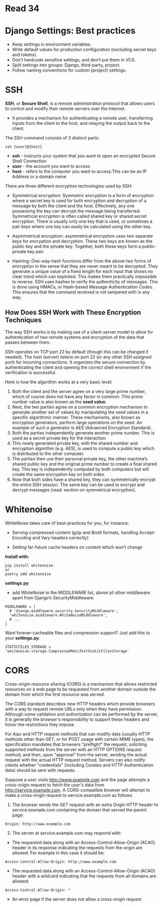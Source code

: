 # Read 34
# Django Settings: Best practices
- Keep settings in environment variables.
- Write default values for production configuration (excluding secret keys and tokens).
- Don’t hardcode sensitive settings, and don’t put them in VCS.
- Split settings into groups: Django, third-party, project.
- Follow naming conventions for custom (project) settings.


# SSH 

**SSH**, or **Secure Shell**, is a remote administration protocol that allows users to control and modify their remote servers over the Internet. 

- It provides a mechanism for authenticating a remote user, transferring inputs from the client to the host, and relaying the output back to the client.

The SSH command consists of 3 distinct parts:
```
ssh {user}@{host}
```

- **ssh** - instructs your system that you want to open an 
encrypted Secure Shell Connection
- **user** - the account you want to access
- **host** - refers to the computer you want to access.This can be an IP Address or a domain name

There are three different encryption technologies used by SSH:

- Symmetrical encryption: Symmetric encryption is a form of encryption where a secret key is used for both encryption and decryption of a message by both the client and the host. Effectively, any one possessing the key can decrypt the message being transferred. Symmetrical encryption is often called shared key or shared secret encryption. There is usually only one key that is used, or sometimes a pair keys where one key can easily be calculated using the other key.

- Asymmetrical encryption: asymmetrical encryption uses two separate keys for encryption and decryption. These two keys are known as the public key and the private key. Together, both these keys form a public-private key pair.

- Hashing: One-way-hash functions differ from the above two forms of encryption in the sense that they are never meant to be decrypted. They generate a unique value of a fixed length for each input that shows no clear trend which can exploited. This makes them practically impossible to reverse. SSH uses hashes to verify the authenticity of messages. This is done using HMACs, or Hash-based Message Authentication Codes. This ensures that the command received is not tampered with in any way.

## **How Does SSH Work with These Encryption Techniques**

The way SSH works is by making use of a client-server model to allow for authentication of two remote systems and encryption of the data that passes between them.

SSH operates on TCP port 22 by default (though this can be changed if needed). The host (server) listens on port 22 (or any other SSH assigned port) for incoming connections. It organizes the secure connection by authenticating the client and opening the correct shell environment if the verification is successful.

Here is how the algorithm works at a very basic level:

1. Both the client and the server agree on a very large prime number, which of course does not have any factor in common. This prime number value is also known as the **seed value**.
2. Next, the two parties agree on a common encryption mechanism to generate another set of values by manipulating the seed values in a specific algorithmic manner. These mechanisms, also known as encryption generators, perform large operations on the seed. An example of such a generator is AES (Advanced Encryption Standard).
3. Both the parties independently generate another prime number. This is used as a secret private key for the interaction.
4. This newly generated private key, with the shared number and encryption algorithm (e.g. AES), is used to compute a public key which is distributed to the other computer.
5. The parties then use their personal private key, the other machine’s shared public key and the original prime number to create a final shared key. This key is independently computed by both computers but will create the same encryption key on both sides.
6. Now that both sides have a shared key, they can symmetrically encrypt the entire SSH session. The same key can be used to encrypt and decrypt messages (read: section on symmetrical encryption).


# Whitenoise

WhiteNoise takes care of best-practices for you, for instance:

- Serving compressed content (gzip and Brotli formats, handling Accept-Encoding and Vary headers correctly)

- Setting far-future cache headers on content which won’t change

**Install with:**
```
pip install whitenoise
or
poetry add whitenoise
```

**settings.py** 
- add WhiteNoise to the MIDDLEWARE list, above all other middleware apart from Django’s SecurityMiddleware:
```
MIDDLEWARE = [
  # 'django.middleware.security.SecurityMiddleware',
  'whitenoise.middleware.WhiteNoiseMiddleware',
  # ...
]
```

Want forever-cacheable files and compression support? Just add this to your **settings.py**:
```
STATICFILES_STORAGE = 'whitenoise.storage.CompressedManifestStaticFilesStorage'
```

# CORS

Cross-origin resource sharing (CORS) is a mechanism that allows restricted resources on a web page to be requested from another domain outside the domain from which the first resource was served.

The CORS standard describes new HTTP headers which provide browsers with a way to request remote URLs only when they have permission. Although some validation and authorization can be performed by the server, it is generally the browser's responsibility to support these headers and honor the restrictions they impose.

For Ajax and HTTP request methods that can modify data (usually HTTP methods other than GET, or for POST usage with certain MIME types), the specification mandates that browsers "preflight" the request, soliciting supported methods from the server with an HTTP OPTIONS request method, and then, upon "approval" from the server, sending the actual request with the actual HTTP request method. Servers can also notify clients whether "credentials" (including Cookies and HTTP Authentication data) should be sent with requests.

Suppose a user visits http://www.example.com and the page attempts a cross-origin request to fetch the user's data from http://service.example.com. A CORS-compatible browser will attempt to make a cross-origin request to service.example.com as follows.

1. The browser sends the GET request with an extra Origin HTTP header to service.example.com containing the domain that served the parent page:
```
Origin: http://www.example.com
```

2. The server at service.example.com may respond with:
- The requested data along with an Access-Control-Allow-Origin (ACAO) header in its response indicating the requests from the origin are allowed. For example in this case it should be:
```
Access-Control-Allow-Origin: http://www.example.com
```

- The requested data along with an Access-Control-Allow-Origin (ACAO) header with a wildcard indicating that the requests from all domains are allowed:
```
Access-Control-Allow-Origin: *
```

- An error page if the server does not allow a cross-origin request

